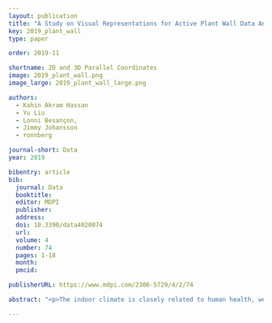 ```yaml
---
layout: publication
title: "A Study on Visual Representations for Active Plant Wall Data Analysis"
key: 2019_plant_wall
type: paper

order: 2019-11

shortname: 2D and 3D Parallel Coordinates
image: 2019_plant_wall.png
image_large: 2019_plant_wall_large.png

authors:
  - Kahin Akram Hassan
  - Yu Liu
  - Lonni Besançon,
  - Jimmy Johansson
  - ronnberg

journal-short: Data
year: 2019

bibentry: article
bib:
  journal: Data
  booktitle: 
  editor: MDPI
  publisher:   
  address: 
  doi: 10.3390/data4020074
  url:
  volume: 4
  number: 74
  pages: 1-18
  month:
  pmcid:

publisherURL: https://www.mdpi.com/2306-5729/4/2/74

abstract: "<p>The indoor climate is closely related to human health, well-being, and comfort. Thus, an understanding of the indoor climate is vital. One way to improve the indoor climates is to place an aesthetically pleasing active plant wall in the environment. By collecting data using sensors placed in and around the plant wall both the indoor climate and the status of the plant wall can be monitored and analyzed. This manuscript presents a user study with domain experts in this field with a focus on the representation of such data. The experts explored this data with a Line graph, a Horizon graph, and a Stacked area graph to better understand the status of the active plant wall and the indoor climate. Qualitative measures were collected with Think-aloud protocol and semi-structured interviews. The study resulted in four categories of analysis tasks: Overview, Detail, Perception, and Complexity. The Line graph was found to be preferred for use in providing an overview, and the Horizon graph for detailed analysis, revealing patterns and showing discernible trends, while the Stacked area graph was generally not preferred. Based on these findings, directions for future research are discussed and formulated. The results and future directions of this research can facilitate the analysis of multivariate temporal data, both for domain users and visualization researchers.</p>"

---
```

